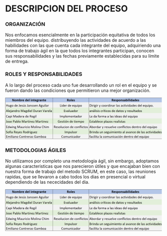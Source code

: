 # DESCRIPCION DEL PROCESO

### ORGANIZACIÓN


Nos enfocamos esencialmente en la participación equitativa de todos los miembros del equipo.  distribuyendo las actividades de acuerdo a las habilidades con las que cuenta cada integrante del equipo, adquiriendo una forma de trabajo ágil en la que todos los integrantes participan, conocen sus responsabilidades y las fechas previamente establecidas para su límite de entrega.


### ROLES Y RESPONSABILIDADES


A lo largo del proceso cada uno fue desarrollando un rol en el equipo y se fueron dando las condiciones que permitieron una mejor organización.

![Rolesyresponsabilidades][image]

[image]: https://github.com/hjanssena/FIS-Proyecto/blob/EmilianoContreras/Assets/RolesResponsabilidades.png?raw=true


### METODOLOGIAS ÁGILES


No utilizamos por completo una metodologia ágil, sin embargo, adoptamos algunas caracteristicas que nos parecieron útiles y que encajaban bien con nuestra forma de trabajo del metodo SCRUM, en este caso, las reuniones rapidas, que se llevaron a cabo todos los dias en presencial o virtual dependiendo de las nececidades del dia.

![ReunionesRapidas][image]

[image]: https://github.com/hjanssena/FIS-Proyecto/blob/EmilianoContreras/Assets/scrumMeting.jpeg?raw=true
